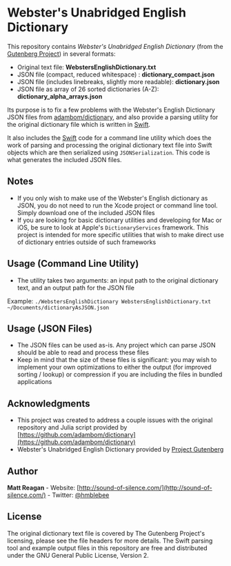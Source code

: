 # Webster's Unabridged English Dictionary

This repository contains *Webster's Unabridged English Dictionary* (from the [Gutenberg Project](www.gutenberg.net)) in several formats:

- Original text file: **WebstersEnglishDictionary.txt**
- JSON file (compact, reduced whitespace) : **dictionary_compact.json**
- JSON file (includes linebreaks, slightly more readable):  **dictionary.json**
- JSON file as array of 26 sorted dictionaries (A-Z): **dictionary_alpha_arrays.json**

Its purpose is to fix a few problems with the Webster's English Dictionary JSON files from [adambom/dictionary](https://github.com/adambom/dictionary), and also provide a parsing utility for the original dictionary file which is written in [Swift](http://www.apple.com/swift/).

It also includes the [Swift](http://www.apple.com/swift/) code for a command line utility which does the work of parsing and processing the original dictionary text file into Swift objects which are then serialized using `JSONSerialization`. This code is what generates the included JSON files.

## Notes

- If you only wish to make use of the Webster's English dictionary as JSON, you do not need to run the Xcode project or command line tool. Simply download one of the included JSON files
- If you are looking for basic dictionary utilities and developing for Mac or iOS, be sure to look at Apple's `DictionaryServices` framework. This project is intended for more specific utilities that wish to make direct use of dictionary entries outside of such frameworks

## Usage (Command Line Utility)

- The utility takes two arguments: an input path to the original dictionary text, and an output path for the JSON file

Example: `./WebstersEnglishDictionary WebstersEnglishDictionary.txt ~/Documents/dictionaryAsJSON.json`

## Usage (JSON Files)

- The JSON files can be used as-is. Any project which can parse JSON should be able to read and process these files
- Keep in mind that the size of these files is significant: you may wish to implement your own optimizations to either the output (for improved sorting / lookup) or compression if you are including the files in bundled applications

## Acknowledgments

- This project was created to address a couple issues with the original repository and Julia script provided by [https://github.com/adambom/dictionary](https://github.com/adambom/dictionary)
- Webster's Unabridged English Dictionary provided by [Project Gutenberg](http://www.gutenberg.net/)


## Author

**Matt Reagan** - Website: [http://sound-of-silence.com/](http://sound-of-silence.com/) - Twitter: [@hmblebee](https://twitter.com/hmblebee)


## License

The original dictionary text file is covered by The Gutenberg Project's licensing, please see the file headers for more details. The Swift parsing tool and example output files in this repository are free and distributed under the GNU General Public License, Version 2.
